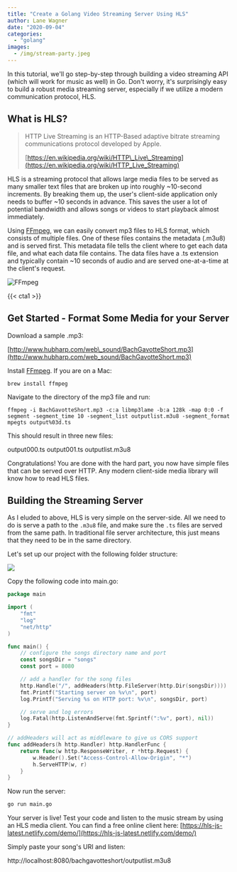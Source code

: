 ```yaml
---
title: "Create a Golang Video Streaming Server Using HLS"
author: Lane Wagner
date: "2020-09-04"
categories: 
  - "golang"
images:
  - /img/stream-party.jpeg
---
```


In this tutorial, we'll go step-by-step through building a video streaming API (which will work for music as well) in Go. Don't worry, it's surprisingly easy to build a robust media streaming server, especially if we utilize a modern communication protocol, HLS.

## What is HLS?

> HTTP Live Streaming is an HTTP-Based adaptive bitrate streaming communications protocol developed by Apple.
> 
> [https://en.wikipedia.org/wiki/HTTP\_Live\_Streaming](https://en.wikipedia.org/wiki/HTTP_Live_Streaming)

HLS is a streaming protocol that allows large media files to be served as many smaller text files that are broken up into roughly ~10-second increments. By breaking them up, the user's client-side application only needs to buffer ~10 seconds in advance. This saves the user a lot of potential bandwidth and allows songs or videos to start playback almost immediately.

Using [FFmpeg](https://www.ffmpeg.org/), we can easily convert mp3 files to HLS format, which consists of multiple files. One of these files contains the metadata (.m3u8) and is served first. This metadata file tells the client where to get each data file, and what each data file contains. The data files have a .ts extension and typically contain ~10 seconds of audio and are served one-at-a-time at the client's request.

![FFmpeg](/img/1_mgCxTQSqrTvKsmDRmuRa7w-1024x499.jpeg)

{{< cta1 >}}

## Get Started - Format Some Media for your Server

Download a sample .mp3:

[http://www.hubharp.com/web\_sound/BachGavotteShort.mp3](http://www.hubharp.com/web_sound/BachGavotteShort.mp3)

Install [FFmpeg](https://www.ffmpeg.org/). If you are on a Mac:

```
brew install ffmpeg
```

Navigate to the directory of the mp3 file and run:

```
ffmpeg -i BachGavotteShort.mp3 -c:a libmp3lame -b:a 128k -map 0:0 -f segment -segment_time 10 -segment_list outputlist.m3u8 -segment_format mpegts output%03d.ts
```

This should result in three new files:

output000.ts output001.ts outputlist.m3u8

Congratulations! You are done with the hard part, you now have simple files that can be served over HTTP. Any modern client-side media library will know how to read HLS files.

## Building the Streaming Server

As I eluded to above, HLS is very simple on the server-side. All we need to do is serve a path to the `.m3u8` file, and make sure the `.ts` files are served from the same path. In traditional file server architecture, this just means that they need to be in the same directory.

Let's set up our project with the following folder structure:

![](/img/Screen-Shot-2019-12-03-at-8.57.28-AM.png)

Copy the following code into main.go:

```go
package main

import (
	"fmt"
	"log"
	"net/http"
)

func main() {
	// configure the songs directory name and port
	const songsDir = "songs"
	const port = 8080

	// add a handler for the song files
	http.Handle("/", addHeaders(http.FileServer(http.Dir(songsDir))))
	fmt.Printf("Starting server on %v\n", port)
	log.Printf("Serving %s on HTTP port: %v\n", songsDir, port)

	// serve and log errors
	log.Fatal(http.ListenAndServe(fmt.Sprintf(":%v", port), nil))
}

// addHeaders will act as middleware to give us CORS support
func addHeaders(h http.Handler) http.HandlerFunc {
	return func(w http.ResponseWriter, r *http.Request) {
		w.Header().Set("Access-Control-Allow-Origin", "*")
		h.ServeHTTP(w, r)
	}
}
```

Now run the server:

```bash
go run main.go
```

Your server is live! Test your code and listen to the music stream by using an HLS media client. You can find a free online client here: [https://hls-js-latest.netlify.com/demo/](https://hls-js-latest.netlify.com/demo/)

Simply paste your song's URI and listen:

http://localhost:8080/bachgavotteshort/outputlist.m3u8
